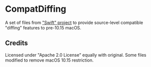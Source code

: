 # CompatDiffing

A set of files from ["Swift" project](https://github.com/apple/swift/tree/0d911a56c7ac7b475356b13ddc7f9e2f873fff81/stdlib/public/core)
to provide source-level compatible "diffing" features to pre-10.15 macOS.


Credits
---------
Licensed under "Apache 2.0 License" equally with original.
Some files modified to remove macOS 10.15 restriction.

